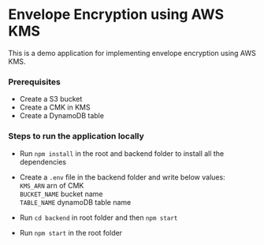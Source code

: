 # Envelope Encryption using AWS KMS

This is a demo application for implementing envelope encryption using AWS KMS.

### Prerequisites
- Create a S3 bucket
- Create a CMK in KMS
- Create a DynamoDB table

### Steps to run the application locally
- Run `npm install` in the root and backend folder to install all the dependencies
- Create a `.env` file in the backend folder and write below values:\
    `KMS_ARN` arn of CMK\
    `BUCKET_NAME` bucket name\
    `TABLE_NAME` dynamoDB table name
    
- Run `cd backend` in root folder and then `npm start`
- Run `npm start` in the root folder

